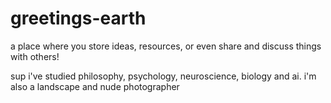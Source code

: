 # greetings-earth
a place where you store ideas, resources, or even share and discuss things with others!

sup
i've studied philosophy, psychology, neuroscience, biology and ai.
i'm also a landscape and nude photographer
